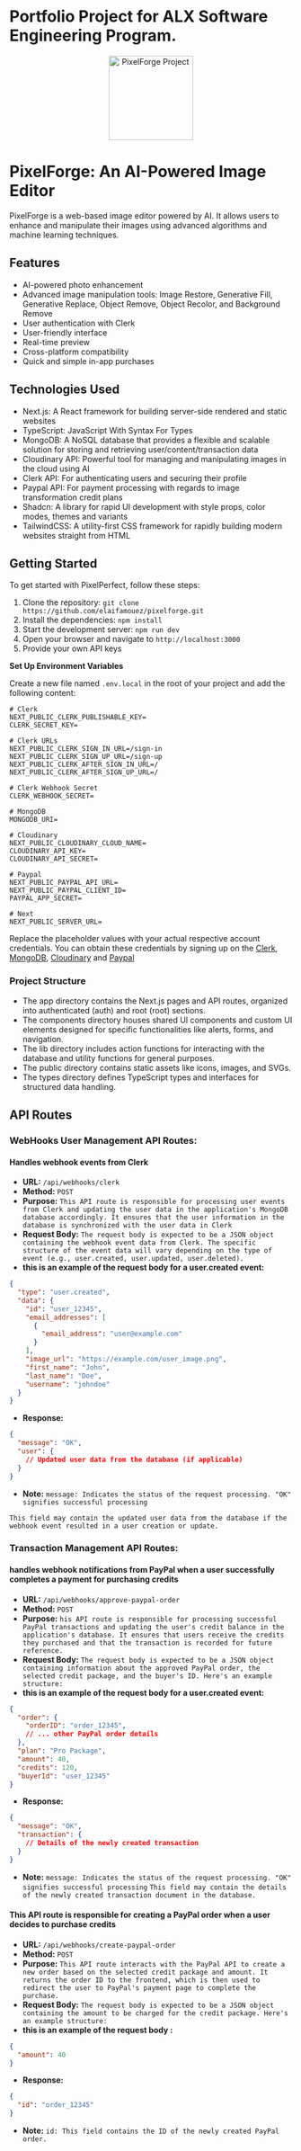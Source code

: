 # Portfolio Project for ALX Software Engineering Program.

<p align="center"><img alt="PixelForge Project" src="https://github.com/elaifamouez/pixelforge/blob/b9f5e832e8f8e1f05e623618af745161951744a4/public/alxlogo.png" width="150" height="150"> </p>

# PixelForge: An AI-Powered Image Editor

PixelForge is a web-based image editor powered by AI. It allows users to enhance and manipulate their images using advanced algorithms and machine learning techniques.

## Features

- AI-powered photo enhancement
- Advanced image manipulation tools: Image Restore, Generative Fill, Generative Replace, Object Remove, Object Recolor, and Background Remove
- User authentication with Clerk
- User-friendly interface
- Real-time preview
- Cross-platform compatibility
- Quick and simple in-app purchases

## Technologies Used

- Next.js: A React framework for building server-side rendered and static websites
- TypeScript: JavaScript With Syntax For Types
- MongoDB: A NoSQL database that provides a flexible and scalable solution for storing and retrieving user/content/transaction data
- Cloudinary API: Powerful tool for managing and manipulating images in the cloud using AI
- Clerk API: For authenticating users and securing their profile
- Paypal API: For payment processing with regards to image transformation credit plans
- Shadcn: A library for rapid UI development with style props, color modes, themes and variants
- TailwindCSS: A utility-first CSS framework for rapidly building modern websites straight from HTML

## Getting Started

To get started with PixelPerfect, follow these steps:

1. Clone the repository: `git clone https://github.com/elaifamouez/pixelforge.git`
2. Install the dependencies: `npm install`
3. Start the development server: `npm run dev`
4. Open your browser and navigate to `http://localhost:3000`
5. Provide your own API keys

**Set Up Environment Variables**

Create a new file named `.env.local` in the root of your project and add the
following content:

```env
# Clerk
NEXT_PUBLIC_CLERK_PUBLISHABLE_KEY=
CLERK_SECRET_KEY=

# Clerk URLs
NEXT_PUBLIC_CLERK_SIGN_IN_URL=/sign-in
NEXT_PUBLIC_CLERK_SIGN_UP_URL=/sign-up
NEXT_PUBLIC_CLERK_AFTER_SIGN_IN_URL=/
NEXT_PUBLIC_CLERK_AFTER_SIGN_UP_URL=/

# Clerk Webhook Secret
CLERK_WEBHOOK_SECRET=

# MongoDB
MONGODB_URI=

# Cloudinary
NEXT_PUBLIC_CLOUDINARY_CLOUD_NAME=
CLOUDINARY_API_KEY=
CLOUDINARY_API_SECRET=

# Paypal
NEXT_PUBLIC_PAYPAL_API_URL=
NEXT_PUBLIC_PAYPAL_CLIENT_ID=
PAYPAL_APP_SECRET=

# Next
NEXT_PUBLIC_SERVER_URL=
```

Replace the placeholder values with your actual respective account credentials.
You can obtain these credentials by signing up on the
[Clerk](https://clerk.com/), [MongoDB](https://www.mongodb.com/),
[Cloudinary](https://cloudinary.com/) and [Paypal](https://developer.paypal.com)

### Project Structure

- The app directory contains the Next.js pages and API routes, organized into authenticated (auth) and root (root) sections.
- The components directory houses shared UI components and custom UI elements designed for specific functionalities like alerts, forms, and navigation.
- The lib directory includes action functions for interacting with the database and utility functions for general purposes.
- The public directory contains static assets like icons, images, and SVGs.
- The types directory defines TypeScript types and interfaces for structured data handling.

## API Routes

### WebHooks User Management API Routes:

####  Handles webhook events from Clerk

- **URL:** `/api/webhooks/clerk`
- **Method:** `POST`
- **Purpose:** `This API route is responsible for processing user events from Clerk and updating the user data in the application's MongoDB database accordingly. It ensures that the user information in the database is synchronized with the user data in Clerk`
- **Request Body:** `The request body is expected to be a JSON object containing the webhook event data from Clerk. The specific structure of the event data will vary depending on the type of event (e.g., user.created, user.updated, user.deleted).`
- **this is  an example of the request body for a user.created event:**

```json
{
  "type": "user.created",
  "data": {
    "id": "user_12345",
    "email_addresses": [
      {
        "email_address": "user@example.com"
      }
    ],
    "image_url": "https://example.com/user_image.png",
    "first_name": "John",
    "last_name": "Doe",
    "username": "johndoe"
  }
}
```

- **Response:**

```json
{
  "message": "OK",
  "user": {
    // Updated user data from the database (if applicable)
  }
}
```
- **Note:**
`message: Indicates the status of the request processing. "OK" signifies successful processing`

`This field may contain the updated user data from the database if the webhook event resulted in a user creation or update.`

### Transaction Management API Routes:

####  handles webhook notifications from PayPal when a user successfully completes a payment for purchasing credits

- **URL:** `/api/webhooks/approve-paypal-order`
- **Method:** `POST`
- **Purpose:** `his API route is responsible for processing successful PayPal transactions and updating the user's credit balance in the application's database. It ensures that users receive the credits they purchased and that the transaction is recorded for future reference.`
- **Request Body:** `The request body is expected to be a JSON object containing information about the approved PayPal order, the selected credit package, and the buyer's ID. Here's an example structure:`
- **this is  an example of the request body for a user.created event:**

```json
{
  "order": {
    "orderID": "order_12345",
    // ... other PayPal order details
  },
  "plan": "Pro Package",
  "amount": 40,
  "credits": 120,
  "buyerId": "user_12345"
}
```

- **Response:**

```json
{
  "message": "OK",
  "transaction": {
    // Details of the newly created transaction
  }
}
```
- **Note:**
`message: Indicates the status of the request processing. "OK" signifies successful processing`
`This field may contain the details of the newly created transaction document in the database.`

####  This API route is responsible for creating a PayPal order when a user decides to purchase credits

- **URL:** `/api/webhooks/create-paypal-order`
- **Method:** `POST`
- **Purpose:** `This API route interacts with the PayPal API to create a new order based on the selected credit package and amount. It returns the order ID to the frontend, which is then used to redirect the user to PayPal's payment page to complete the purchase.`
- **Request Body:** `The request body is expected to be a JSON object containing the amount to be charged for the credit package. Here's an example structure:`
- **this is  an example of the request body :**

```json
{
  "amount": 40
}
```

- **Response:**

```json
{
  "id": "order_12345"
}
```
- **Note:**
`id: This field contains the ID of the newly created PayPal order.`
